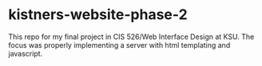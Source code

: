 # kistners-website-phase-2
This repo for my final project in CIS 526/Web Interface Design at KSU. The focus was properly implementing a server with html templating and javascript.
